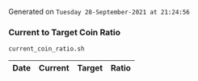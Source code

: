 Generated on `Tuesday 28-September-2021 at 21:24:56`

### Current to Target Coin Ratio
`current_coin_ratio.sh`

Date|Current|Target|Ratio
---|---|---|---

